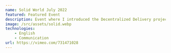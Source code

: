 ```yaml
---
name: Solid World July 2022
featured: Featured Event
description: Event where I introduced the Decentralized Delivery project to the Solid community.
image: /src/assets/solid.webp
technologies:
    - English
    - Communication
url: https://vimeo.com/731471028
---
```

